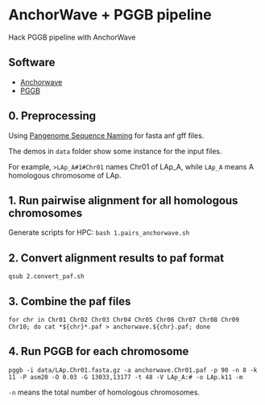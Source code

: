 # AnchorWave + PGGB pipeline

Hack PGGB pipeline with AnchorWave

## Software

 - [Anchorwave](https://github.com/baoxingsong/AnchorWave)
 - [PGGB](https://pggb.readthedocs.io/)

## 0. Preprocessing

Using [Pangenome Sequence Naming](https://github.com/pangenome/PanSN-spec) for fasta anf gff files.

The demos in `data` folder show some instance for the input files.

For example, `>LAp_A#1#Chr01` names Chr01 of LAp_A, while `LAp_A` means A homologous chromosome of LAp.

## 1. Run pairwise alignment for all homologous chromosomes

Generate scripts for HPC: `bash 1.pairs_anchorwave.sh`

## 2. Convert alignment results to paf format

`qsub 2.convert_paf.sh`

## 3. Combine the paf files

`for chr in Chr01 Chr02 Chr03 Chr04 Chr05 Chr06 Chr07 Chr08 Chr09 Chr10; do cat *${chr}*.paf > anchorwave.${chr}.paf; done`

## 4. Run PGGB for each chromosome

`pggb -i data/LAp.Chr01.fasta.gz -a anchorwave.Chr01.paf -p 90 -n 8 -k 11 -P asm20 -O 0.03 -G 13033,13177 -t 48 -V LAp_A:# -o LAp.k11 -m`

`-n` means the total number of homologous chromosomes.

